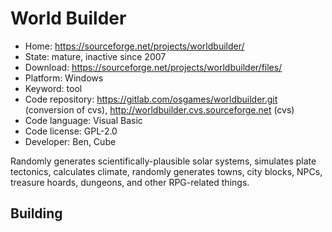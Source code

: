 # World Builder

- Home: https://sourceforge.net/projects/worldbuilder/
- State: mature, inactive since 2007
- Download: https://sourceforge.net/projects/worldbuilder/files/
- Platform: Windows
- Keyword: tool
- Code repository: https://gitlab.com/osgames/worldbuilder.git (conversion of cvs), http://worldbuilder.cvs.sourceforge.net (cvs)
- Code language: Visual Basic
- Code license: GPL-2.0
- Developer: Ben, Cube

Randomly generates scientifically-plausible solar systems, simulates plate tectonics, calculates climate, randomly generates towns, city blocks, NPCs, treasure hoards, dungeons, and other RPG-related things.

## Building
